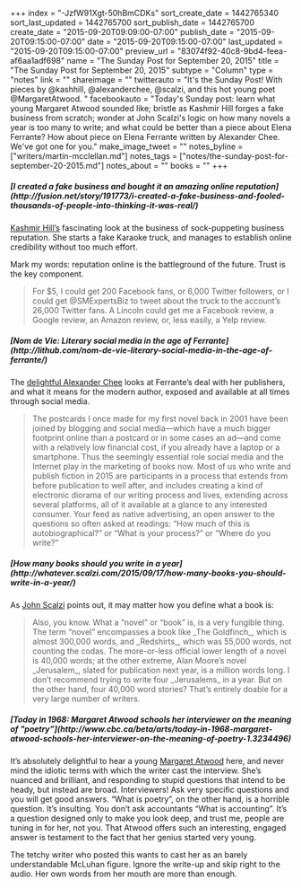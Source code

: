 +++
index = "-JzfW91Xgt-50hBmCDKs"
sort_create_date = 1442765340
sort_last_updated = 1442765700
sort_publish_date = 1442765700
create_date = "2015-09-20T09:09:00-07:00"
publish_date = "2015-09-20T09:15:00-07:00"
date = "2015-09-20T09:15:00-07:00"
last_updated = "2015-09-20T09:15:00-07:00"
preview_url = "83074f92-40c8-9bd4-feea-af6aa1adf698"
name = "The Sunday Post for September 20, 2015"
title = "The Sunday Post for September 20, 2015"
subtype = "Column"
type = "notes"
link = ""
shareimage = ""
twitterauto = "It's the Sunday Post! With pieces by @kashhill, @alexanderchee, @scalzi, and this hot young poet @MargaretAtwood. "
facebookauto = "Today's Sunday post: learn what young Margaret Atwood sounded like; bristle as Kashmir Hill forges a fake business from scratch; wonder at John Scalzi's logic on how many novels a year is too many to write; and what could be better than a piece about Elena Ferrante? How about piece on Elena Ferrante written by Alexander Chee. We've got one for you."
make_image_tweet = ""
notes_byline = ["writers/martin-mcclellan.md"]
notes_tags = ["notes/the-sunday-post-for-september-20-2015.md"]
notes_about = ""
books = ""
+++
<h5>[I created a fake business and bought it an amazing online reputation](http://fusion.net/story/191773/i-created-a-fake-business-and-fooled-thousands-of-people-into-thinking-it-was-real/)</h5>

[Kashmir Hill’s](https://twitter.com/kashhill) fascinating look at the business of sock-puppeting business reputation. She starts a fake Karaoke truck, and manages to establish online credibility without too much effort. 

Mark my words: reputation online is the battleground of the future. Trust is the key component. 

<blockquote>For $5, I could get 200 Facebook fans, or 6,000 Twitter followers, or I could get @SMExpertsBiz to tweet about the truck to the account’s 26,000 Twitter fans. A Lincoln could get me a Facebook review, a Google review, an Amazon review, or, less easily, a Yelp review.</blockquote>


<h5>[Nom de Vie: Literary social media in the age of Ferrante](http://lithub.com/nom-de-vie-literary-social-media-in-the-age-of-ferrante/)</h5>

The [delightful Alexander Chee](https://twitter.com/alexanderchee) looks at Ferrante’s deal with her publishers, and what it means for the modern author, exposed and available at all times through social media. 

<blockquote>The postcards I once made for my first novel back in 2001 have been joined by blogging and social media—which have a much bigger footprint online than a postcard or in some cases an ad—and come with a relatively low financial cost, if you already have a laptop or a smartphone. Thus the seemingly essential role social media and the Internet play in the marketing of books now. Most of us who write and publish fiction in 2015 are participants in a process that extends from before publication to well after, and includes creating a kind of electronic diorama of our writing process and lives, extending across several platforms, all of it available at a glance to any interested consumer. Your feed as native advertising, an open answer to the questions so often asked at readings: “How much of this is autobiographical?” or “What is your process?” or “Where do you write?”</blockquote>

<h5>[How many books should you write in a year](http://whatever.scalzi.com/2015/09/17/how-many-books-you-should-write-in-a-year/)</h5>

As [John Scalzi](https://twitter.com/scalzi) points out, it may matter how you define what a book is: 

<blockquote>Also, you know. What a “novel” or “book” is, is a very fungible thing. The term “novel” encompasses a book like _The Goldfinch_, which is almost 300,000 words, and _Redshirts_, which was 55,000 words, not counting the codas. The more-or-less official lower length of a novel is 40,000 words; at the other extreme, Alan Moore’s novel _Jerusalem_, slated for publication next year, is a million words long. I don’t recommend trying to write four _Jerusalems_ in a year. But on the other hand, four 40,000 word stories? That’s entirely doable for a very large number of writers.</blockquote>

<h5>[Today in 1968: Margaret Atwood schools her interviewer on the meaning of "poetry”](http://www.cbc.ca/beta/arts/today-in-1968-margaret-atwood-schools-her-interviewer-on-the-meaning-of-poetry-1.3234496)</h5>

It’s absolutely delightful to hear a young [Margaret Atwood](https://twitter.com/margaretatwood) here, and never mind the idiotic terms with which the writer cast the interview. She’s nuanced and brilliant, and responding to stupid questions that intend to be heady, but instead are broad. Interviewers! Ask very specific questions and you will get good answers. “What is poetry”, on the other hand, is a horrible question. It’s insulting. You don’t ask accountants “What is accounting”. It’s a question designed only to make you look deep, and trust me, people are tuning in for her, not you. That Atwood offers such an interesting, engaged answer is testament to the fact that her genius started very young.

The tetchy writer who posted this wants to cast her as an barely understandable McLuhan figure. Ignore the write-up and skip right to the audio. Her own words from her mouth are more than enough.